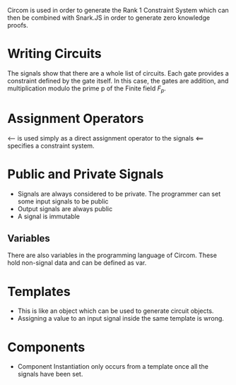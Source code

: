 Circom is used in order to generate the Rank 1 Constraint System which can then be combined with Snark.JS in order to generate zero knowledge proofs. 
# Writing Circuits
The signals show that there are a whole list of circuits. Each gate provides a constraint defined by the gate itself. In this case, the gates are addition, and multiplication modulo the prime p of the Finite field $F_p$.
# Assignment Operators
<-- is used simply as a direct assignment operator to the signals
<== specifies a constraint system.
# Public and Private Signals
- Signals are always considered to be private. The programmer can set some input signals to be public
- Output signals are always public
- A signal is immutable
## Variables
There are also variables in the programming language of Circom. These hold non-signal data and can be defined as var. 
# Templates
- This is like an object which can be used to generate circuit objects.
- Assigning a value to an input signal inside the same template is wrong.
# Components
- Component Instantiation only occurs from a template once all the signals have been set.